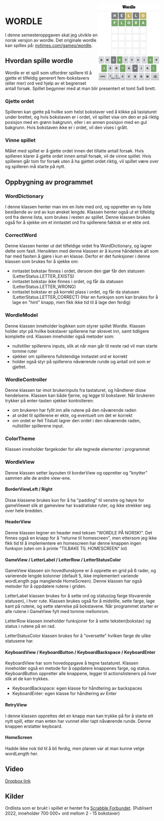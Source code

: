 <img align="right" width=200 src="images/wordle_example.png">

# WORDLE
I denne semesteroppgaven skal jeg utvikle en norsk versjon av wordle. Det originale wordle kan spilles på: [nytimes.com/games/wordle](https://www.nytimes.com/games/wordle/index.html). 

## Hvordan spille wordle
Wordle er et spill som utfordrer spillere til å gjette et tilfeldig generert fem-bokstavers (eller mer) ord ved hjelp av et begrenset antall forsøk. Spillet begynner med at man blir presentert et tomt 5x6 brett. 

### Gjette ordet
Spilleren kan gjette på hvilke som helst bokstaver ved å klikke på tastaturet under brettet, og hvis bokstaven er i ordet, vil spillet vise om den er på riktig posisjon med en grønn bakgrunn, eller i en annen posisjon med en gul bakgrunn. Hvis bokstaven ikke er i ordet, vil den vises i grått. 

### Vinne spillet
Målet med spillet er å gjette ordet innen det tillatte antall forsøk. Hvis spilleren klarer å gjette ordet innen antall forsøk, vil de vinne spillet. Hvis spilleren går tom for forsøk uten å ha gjettet ordet riktig, vil spillet være over og spilleren må starte på nytt.


## Oppbygning av programmet

### WordDictionary
I denne klassen henter man inn en liste med ord, og oppretter en ny liste bestående av ord av kun ønsket lengde. Klassen henter også ut et tilfeldig ord fra denne lista, som brukes i resten av spillet. Denne klassen brukes også for å sjekke om et inntastet ord fra spillerene faktisk er et ekte ord.

### CorrectWord
Denne klassen henter ut det tilfeldige ordet fra WordDictionary, og lagrer dette som fasit. Hensikten med denne klassen er å kunne håndetere alt som har med fasiten å gjøre i kun en klasse. Derfor er det funksjoner i denne klassen som brukes for å sjekke om:
- inntastet bokstav finnes i ordet, dersom den gjør får den statusen (LetterStatus.LETTER_EXISTS)
- inntastet bokstav ikke finnes i ordet, og får da statusen (LetterStatus.LETTER_WRONG)
- inntastet bokstav er på korrekt plass i ordet, og får da statusen (LetterStatus.LETTER_CORRECT)
(Har en funksjon som kan brukes for å lage en "hint" knapp, men fikk ikke tid til å lage den ferdig)

### WordleModel
Denne klassen inneholder logikken som styrer spillet Wordle. Klassen holder styr på hvilke bokstaver spillerene har skrevet inn, samt tidligere komplette ord. Klassen inneholder også metoder som:
- nullstiller spillerens inputs, slik at når man går til neste rad vil man starte tomme ruter
- sjekker om spillerens fullstendige inntastet ord er korrekt
- holder også styr på spillerens nåværende runde og antall ord som er gjettet.

### WordleController
Denne klassen tar imot brukerinputs fra tastaturet, og håndterer disse hendelsene. Klassen kan både fjerne, og legge til bokstaver. Når brukeren trykker på enter-tasten sjekker kontrolleren:
- om brukeren har fyllt inn alle rutene på den nåværende raden
- at ordet til spillerene er ekte, og eventuelt om det er korrekt
- om ordet er feil
Tilslutt lagrer den ordet i den nåværende raden, nullstiller spillerene input.

### ColorTheme
Klassen inneholder fargekoder for alle tegnede elementer i programmet

### WordleView
Denne klassen setter layouten til borderView og oppretter og "knytter" sammen alle de andre view-ene.

#### BorderViewLeft / Right
Disse klassene brukes kun for å ha "padding" til venstre og høyre for gameViewet slik at gameview har kvadratiske ruter, og ikke strekker seg over hele bredden.

#### HeaderView
Denne klassen tegner en header med teksen "WORDLE PÅ NORSK!". Det finnes også en knapp for å "returne til homescreen", men ettersom jeg ikke fikk tid til å implementere en homescreen har denne knappen ingen funksjon (uten om å printe "TILBAKE TIL HOMESCREEN" lol)

#### GameView / LetterLabel / LetterRow / LetterStatusColor
GameView klassen sin hovedfunskjone er å opprette en grid på 6 rader, og varierende lengde kolonner (default 5, ikke implementert variende wordLength pga manglende HomeScreen). Denne klassen har også metoder for å oppdatere rutene i griden.

LetterLabel klassen brukes for å sette ord og status(og farge tilsvarende statusen), i hver rute. Klassen brukes også for å midstille, sette farge, lage kant på rutene, og sette størrelse på bokstavene. Når programmet starter er alle rutene i GameView fylt med tomme mellomrom.

LetterRow klassen inneholder funksjoner for å sette teksten(bokstav) og status i rutene på en rad.

LetterStatusColor klassen brukes for å "oversette" hvilken farge de ulike statusene har.

#### KeyboardView / KeyboardButton / KeyboardBackspace / KeyboardEnter
KeyboardView har som hovedoppgave å tegne tastaturet. Klassen inneholder også en metode for å oppdatere knappenes farge, og status. KeyboardButton oppretter alle knappene, legger til actionslisteners på hver slik at de kan trykkes.
- KeyboardBackspace: egen klasse for håndtering av backspaces
- KeyboardEnter: egen klasse for håndtering av Enter

#### RetryView
I denne klassen opprettes det en knapp man kan trykke på for å starte ett nytt spill, etter man enten har vunnet eller tapt nåværende runde. Denne knappen erstatter keyboard.


#### HomeScreen
Hadde ikke nok tid til å bli ferdig, men planen var at man kunne velge wordLength her.

## Video
[Dropbox link](https://www.dropbox.com/sh/5ofy1wtypdu6dbs/AADAKn8U6OtQU4fM4GgBFkipa?dl=0)


## Kilder
Ordlista som er brukt i spillet er hentet fra [Scrabble Forbundet](http://www2.scrabbleforbundet.no/?p=4881#more-4881). (Publisert 2022, inneholder 700 000+ ord mellom 2 - 15 bokstaver)
